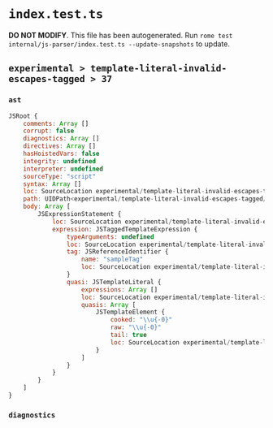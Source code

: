 # `index.test.ts`

**DO NOT MODIFY**. This file has been autogenerated. Run `rome test internal/js-parser/index.test.ts --update-snapshots` to update.

## `experimental > template-literal-invalid-escapes-tagged > 37`

### `ast`

```javascript
JSRoot {
	comments: Array []
	corrupt: false
	diagnostics: Array []
	directives: Array []
	hasHoistedVars: false
	integrity: undefined
	interpreter: undefined
	sourceType: "script"
	syntax: Array []
	loc: SourceLocation experimental/template-literal-invalid-escapes-tagged/37/input.js 1:0-1:17
	path: UIDPath<experimental/template-literal-invalid-escapes-tagged/37/input.js>
	body: Array [
		JSExpressionStatement {
			loc: SourceLocation experimental/template-literal-invalid-escapes-tagged/37/input.js 1:0-1:17
			expression: JSTaggedTemplateExpression {
				typeArguments: undefined
				loc: SourceLocation experimental/template-literal-invalid-escapes-tagged/37/input.js 1:0-1:17
				tag: JSReferenceIdentifier {
					name: "sampleTag"
					loc: SourceLocation experimental/template-literal-invalid-escapes-tagged/37/input.js 1:0-1:9 (sampleTag)
				}
				quasi: JSTemplateLiteral {
					expressions: Array []
					loc: SourceLocation experimental/template-literal-invalid-escapes-tagged/37/input.js 1:9-1:17
					quasis: Array [
						JSTemplateElement {
							cooked: "\\u{-0}"
							raw: "\\u{-0}"
							tail: true
							loc: SourceLocation experimental/template-literal-invalid-escapes-tagged/37/input.js 1:10-1:16
						}
					]
				}
			}
		}
	]
}
```

### `diagnostics`

```

```
